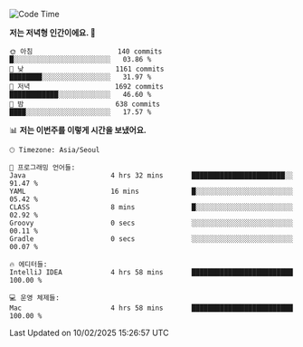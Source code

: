   <!--START_SECTION:waka-->
![Code Time](http://img.shields.io/badge/Code%20Time-489%20hrs%2037%20mins-blue)

**저는 저녁형 인간이에요. 🦉** 

```text
🌞 아침                     140 commits         █░░░░░░░░░░░░░░░░░░░░░░░░   03.86 % 
🌆 낮　                     1161 commits        ████████░░░░░░░░░░░░░░░░░   31.97 % 
🌃 저녁                     1692 commits        ████████████░░░░░░░░░░░░░   46.60 % 
🌙 밤　                     638 commits         ████░░░░░░░░░░░░░░░░░░░░░   17.57 % 
```


📊 **저는 이번주를 이렇게 시간을 보냈어요.** 

```text
🕑︎ Timezone: Asia/Seoul

💬 프로그래밍 언어들: 
Java                     4 hrs 32 mins       ███████████████████████░░   91.47 % 
YAML                     16 mins             █░░░░░░░░░░░░░░░░░░░░░░░░   05.42 % 
CLASS                    8 mins              █░░░░░░░░░░░░░░░░░░░░░░░░   02.92 % 
Groovy                   0 secs              ░░░░░░░░░░░░░░░░░░░░░░░░░   00.11 % 
Gradle                   0 secs              ░░░░░░░░░░░░░░░░░░░░░░░░░   00.07 % 

🔥 에디터들: 
IntelliJ IDEA            4 hrs 58 mins       █████████████████████████   100.00 % 

💻 운영 체제들: 
Mac                      4 hrs 58 mins       █████████████████████████   100.00 % 
```


 Last Updated on 10/02/2025 15:26:57 UTC
<!--END_SECTION:waka-->
